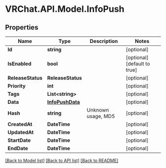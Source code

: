 # VRChat.API.Model.InfoPush

## Properties

Name | Type | Description | Notes
------------ | ------------- | ------------- | -------------
**Id** | **string** |  | [optional] 
**IsEnabled** | **bool** |  | [optional] [default to true]
**ReleaseStatus** | **ReleaseStatus** |  | [optional] 
**Priority** | **int** |  | [optional] 
**Tags** | **List&lt;string&gt;** |   | [optional] 
**Data** | [**InfoPushData**](InfoPushData.md) |  | [optional] 
**Hash** | **string** | Unknown usage, MD5 | [optional] 
**CreatedAt** | **DateTime** |  | [optional] 
**UpdatedAt** | **DateTime** |  | [optional] 
**StartDate** | **DateTime** |  | [optional] 
**EndDate** | **DateTime** |  | [optional] 

[[Back to Model list]](../README.md#documentation-for-models) [[Back to API list]](../README.md#documentation-for-api-endpoints) [[Back to README]](../README.md)

